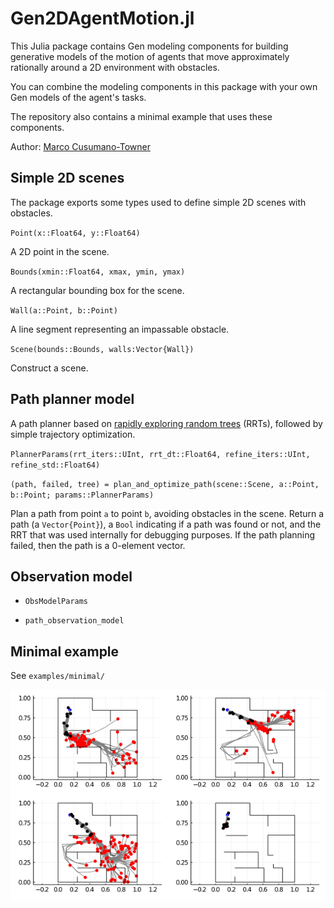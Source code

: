 # Gen2DAgentMotion.jl

This Julia package contains Gen modeling components for building generative
models of the motion of agents that move approximately rationally around a 2D
environment with obstacles.

You can combine the modeling components in this package with your own Gen
models of the agent's tasks.

The repository also contains a minimal example that uses these components.

Author: [Marco Cusumano-Towner](https://www.mct.dev)

## Simple 2D scenes

The package exports some types used to define simple 2D scenes with obstacles.

`Point(x::Float64, y::Float64)`

A 2D point in the scene.

`Bounds(xmin::Float64, xmax, ymin, ymax)`

A rectangular bounding box for the scene.

`Wall(a::Point, b::Point)`

A line segment representing an impassable obstacle.

`Scene(bounds::Bounds, walls:Vector{Wall})`

Construct a scene.

## Path planner model

A path planner based on [rapidly exploring random trees](http://msl.cs.illinois.edu/~lavalle/papers/Lav98c.pdf) (RRTs),
followed by simple trajectory optimization.

`PlannerParams(rrt_iters::UInt, rrt_dt::Float64, refine_iters::UInt, refine_std::Float64)`

`(path, failed, tree) = plan_and_optimize_path(scene::Scene, a::Point, b::Point; params::PlannerParams)`

Plan a path from point `a` to point `b`, avoiding obstacles in the scene. Return a path (a `Vector{Point}`), a `Bool` indicating if a path was found or not, and the RRT that was used internally for debugging purposes. If the path planning failed, then the path is a 0-element vector.

## Observation model



- `ObsModelParams`

- `path_observation_model`

## Minimal example

See `examples/minimal/`

![Inferences from minimal example](/examples/minimal/inferences.png)
